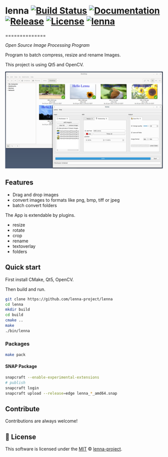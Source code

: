 # lenna [![Build Status][travis-image]][travis] [![Documentation][codedocs-image]][codedocs] [![Release][release-image]][releases] [![License][license-image]][license] [![lenna](https://snapcraft.io/lenna/badge.svg)](https://snapcraft.io/lenna)
==============

*Open Source Image Processing Program*

Program to batch compress, resize and rename Images.

This project is using Qt5 and OpenCV.

[travis-image]: https://travis-ci.com/lenna-project/lenna.svg?branch=main
[travis]: https://travis-ci.com/lenna-project/lenna

[codedocs-image]: https://codedocs.xyz/lenna-project/lenna.svg?branch=main
[codedocs]: https://codedocs.xyz/lenna-project/lenna/

[release-image]: https://img.shields.io/github/v/release/lenna-project/lenna?branch=main
[releases]: https://github.com/lenna-project/lenna/releases

[license-image]: https://img.shields.io/github/license/lenna-project/lenna?branch=main
[license]: LICENSE

![Preview of Lenna Desktop](docs/assets/preview.png "Preview of Lenna")

## Features

* Drag and drop images
* convert images to formats like png, bmp, tiff or jpeg
* batch convert folders

The App is extendable by plugins.

* resize
* rotate
* crop
* rename
* textoverlay
* folders

## Quick start

First install CMake, Qt5, OpenCV.

Then build and run.

```sh
git clone https://github.com/lenna-project/lenna
cd lenna
mkdir build
cd build
cmake ..
make
./bin/lenna
```

### Packages

```sh
make pack
```

#### SNAP Package
```sh
snapcraft --enable-experimental-extensions
# publish
snapcraft login
snapcraft upload --release=edge lenna_*_amd64.snap
```

## Contribute

Contributions are always welcome!

## 📜 License

This software is licensed under the [MIT](https://github.com/lenna-project/lenna/blob/main/LICENSE) © [lenna-project](https://github.com/lenna-project).
